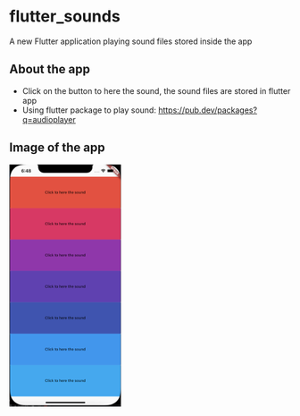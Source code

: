 # flutter_sounds

A new Flutter application playing sound files stored inside the app

## About the app
- Click on the button to here the sound, the sound files are stored in flutter app
- Using flutter package to play sound: https://pub.dev/packages?q=audioplayer

## Image of the app
<img src="https://github.com/KateVu/FlutterPlayingSound/blob/master/images/app_image.png" width="200">